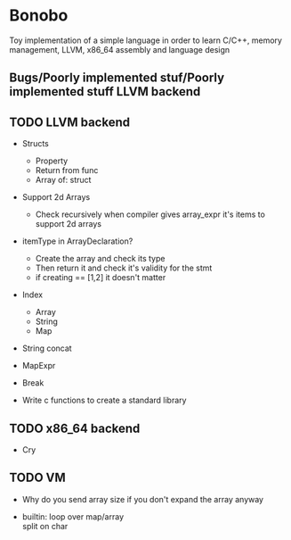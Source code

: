 # Bonobo

Toy implementation of a simple language in order to learn C/C++, memory management, LLVM, x86_64 assembly and language design


## Bugs/Poorly implemented stuf/Poorly implemented stuff  LLVM backend

## TODO LLVM backend

* Structs
    * Property
    * Return from func
    * Array of:
        struct

* Support 2d Arrays
    * Check recursively when compiler gives array_expr it's items to support 2d arrays

* itemType in ArrayDeclaration?
    * Create the array and check its type 
    * Then return it and check it's validity for the stmt
    * if creating == [1,2] it doesn't matter

* Index
    * Array
    * String
    * Map

* String concat

* MapExpr

* Break

* Write c functions to create a standard library

## TODO x86_64 backend

* Cry


## TODO VM 

* Why do you send array size if you don't expand the array anyway

* builtin:
    loop over map/array    
    split on char
